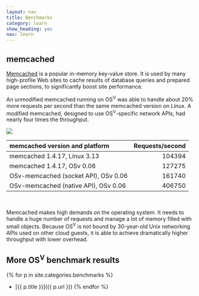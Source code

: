 ```yaml
---
layout: nav
title: Benchmarks
category: learn
show_heading: yes
nav: learn
---
```


## memcached

[Memcached](http://memcached.org/) is a popular in-memory key-value store. It is used by many high-profile Web sites to cache results of database queries and prepared page sections, to significantly boost site performance.

An unmodified memcached running on OS<sup>V</sup> was able to handle about 20% more requests per second than the same memcached version on Linux. A modified memcached, designed to use OS<sup>V</sup>-specific network APIs, had nearly four times the throughput. 

<img src="https://docs.google.com/a/cloudius-systems.com/spreadsheet/oimg?key=0ArcF3GCoRwFrdHdqdFgwRWJGY3FmZlVSbTExZFBKWmc&oid=2&zx=l8qch0b4ej0z" />

<!--more-->

|memcached version and platform      |Requests/second|
|:-----------------------------------|--------------:|
|memcached 1.4.17, Linux 3.13        |104394         |
|memcached 1.4.17, OSv 0.06          |127275         |
|OSv-memcached (socket API), OSv 0.06|161740         |
|OSv-memcached (native API), OSv 0.06|406750         |

&nbsp;

Memcached makes high demands on the operating system. It needs to handle a huge number of requests and manage a lot of memory filled with small objects. Because OS<sup>V</sup> is not bound by 30-year-old Unix networking APIs used on other cloud guests, it is able to achieve dramatically higher throughput with lower overhead.



## More OS<sup>V</sup> benchmark results


{% for p in site.categories.benchmarks %}
* [{{ p.title }}]({{ p.url }})
{% endfor %}
